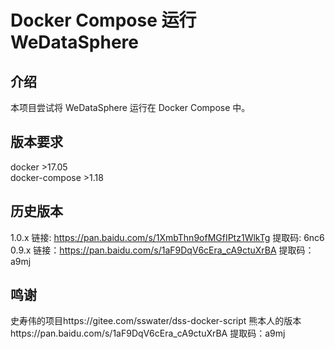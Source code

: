 # Docker Compose 运行 WeDataSphere
## 介绍
本项目尝试将 WeDataSphere 运行在 Docker Compose 中。

## 版本要求
docker >17.05  
docker-compose >1.18  

## 历史版本
1.0.x 链接: https://pan.baidu.com/s/1XmbThn9ofMGfIPtz1WlkTg 提取码: 6nc6   
0.9.x 链接：https://pan.baidu.com/s/1aF9DqV6cEra_cA9ctuXrBA 提取码：a9mj   

## 鸣谢
史寿伟的项目https://gitee.com/sswater/dss-docker-script
熊本人的版本https://pan.baidu.com/s/1aF9DqV6cEra_cA9ctuXrBA 提取码：a9mj   